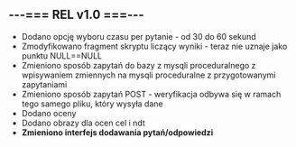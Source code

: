 ## ---=== REL v1.0 ===---
- Dodano opcję wyboru czasu per pytanie - od 30 do 60 sekund
- Zmodyfikowano fragment skryptu liczący wyniki - teraz nie uznaje jako punktu NULL==NULL
- Zmieniono sposób zapytań do bazy z mysqli proceduralnego z wpisywaniem zmiennych na mysqli proceduralne z przygotowanymi zapytaniami
- Zmieniono sposób zapytań POST - weryfikacja odbywa się w ramach tego samego pliku, który wysyła dane
- Dodano oceny
- Dodano obrazy dla ocen cel i ndt
- **Zmieniono interfejs dodawania pytań/odpowiedzi**